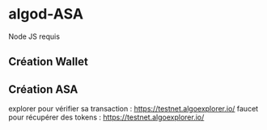 # algod-ASA
Node JS requis
## Création Wallet

## Création ASA
explorer pour vérifier sa transaction : https://testnet.algoexplorer.io/
faucet pour récupérer des tokens : https://testnet.algoexplorer.io/
